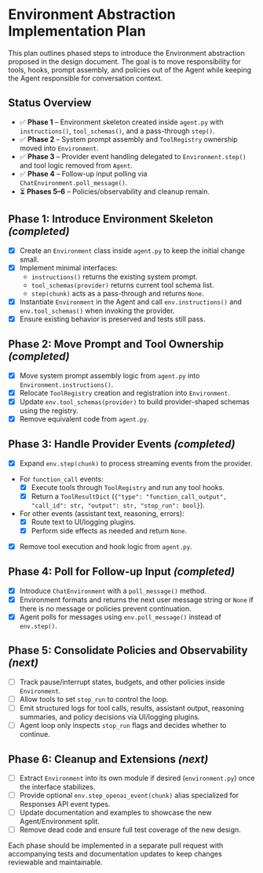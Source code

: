 # Environment Abstraction Implementation Plan

This plan outlines phased steps to introduce the Environment abstraction proposed in the design document. The goal is to move responsibility for tools, hooks, prompt assembly, and policies out of the Agent while keeping the Agent responsible for conversation context.

## Status Overview
- ✅ **Phase 1** – Environment skeleton created inside `agent.py` with `instructions()`, `tool_schemas()`, and a pass-through `step()`.
- ✅ **Phase 2** – System prompt assembly and `ToolRegistry` ownership moved into `Environment`.
- ✅ **Phase 3** – Provider event handling delegated to `Environment.step()` and tool logic removed from `Agent`.
- ✅ **Phase 4** – Follow-up input polling via `ChatEnvironment.poll_message()`.
- ⏳ **Phases 5–6** – Policies/observability and cleanup remain.

## Phase 1: Introduce Environment Skeleton *(completed)*
- [x] Create an `Environment` class inside `agent.py` to keep the initial change small.
- [x] Implement minimal interfaces:
  - `instructions()` returns the existing system prompt.
  - `tool_schemas(provider)` returns current tool schema list.
  - `step(chunk)` acts as a pass-through and returns `None`.
- [x] Instantiate `Environment` in the Agent and call `env.instructions()` and `env.tool_schemas()` when invoking the provider.
- [x] Ensure existing behavior is preserved and tests still pass.

## Phase 2: Move Prompt and Tool Ownership *(completed)*
- [x] Move system prompt assembly logic from `agent.py` into `Environment.instructions()`.
- [x] Relocate `ToolRegistry` creation and registration into `Environment`.
- [x] Update `env.tool_schemas(provider)` to build provider-shaped schemas using the registry.
- [x] Remove equivalent code from `agent.py`.

## Phase 3: Handle Provider Events *(completed)*
- [x] Expand `env.step(chunk)` to process streaming events from the provider.
- For `function_call` events:
  - [x] Execute tools through `ToolRegistry` and run any tool hooks.
  - [x] Return a `ToolResultDict` (`{"type": "function_call_output", "call_id": str, "output": str, "stop_run": bool}`).
- For other events (assistant text, reasoning, errors):
  - [x] Route text to UI/logging plugins.
  - [x] Perform side effects as needed and return `None`.
- [x] Remove tool execution and hook logic from `agent.py`.

## Phase 4: Poll for Follow-up Input *(completed)*
- [x] Introduce `ChatEnvironment` with a `poll_message()` method.
- [x] Environment formats and returns the next user message string or `None` if there is no message or policies prevent continuation.
- [x] Agent polls for messages using `env.poll_message()` instead of `env.step()`.

## Phase 5: Consolidate Policies and Observability *(next)*
- [ ] Track pause/interrupt states, budgets, and other policies inside `Environment`.
- [ ] Allow tools to set `stop_run` to control the loop.
- [ ] Emit structured logs for tool calls, results, assistant output, reasoning summaries, and policy decisions via UI/logging plugins.
- [ ] Agent loop only inspects `stop_run` flags and decides whether to continue.

## Phase 6: Cleanup and Extensions *(next)*
- [ ] Extract `Environment` into its own module if desired (`environment.py`) once the interface stabilizes.
- [ ] Provide optional `env.step_openai_event(chunk)` alias specialized for Responses API event types.
- [ ] Update documentation and examples to showcase the new Agent/Environment split.
- [ ] Remove dead code and ensure full test coverage of the new design.

Each phase should be implemented in a separate pull request with accompanying tests and documentation updates to keep changes reviewable and maintainable.
